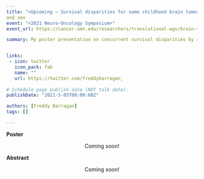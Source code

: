 ```yaml
---
title: "<Upcoming — Survival disparities for some childhood brain tumors exist when defined by race\/ethnicity>"
and sex
event: "<2021 Neuro-Oncology Symposium>"
event_url: https://cancer.umn.edu/researchers/translational-wgs/brain-tumor-program/events/2021-neuro-oncology-symposium

summary: My poster presentation on concurrent survival disparities by race\/ethnicity and sex in pediatric brain tumors for the 5th Neuro-Oncology Symposium at the University of Minnesota.


links:
 - icon: twitter
   icon_pack: fab
   name: ""
   url: https://twitter.com/freddybarragan_
   
# Schedule page publish date (NOT talk date).
publishDate: "2021-5-05T00:00:00Z"

authors: [Freddy Barragan]
tags: []

---
```


**Poster**

<center>
Coming soon!
</center>

**Abstract**

<center>
Coming soon!
</center>
